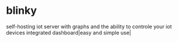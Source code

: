 # blinky
self-hosting iot server with graphs and the ability to controle your iot devices
integrated dashboard|easy and simple use| 
